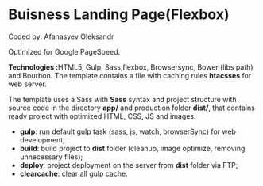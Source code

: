 <h1>Buisness Landing Page(Flexbox)</h1>


<p>Coded by: Afanasyev Oleksandr</p>

<p>Optimized for Google PageSpeed.<p>


<p><strong>Technologies :</strong>HTML5, Gulp, Sass,flexbox, Browsersync, Bower (libs path) and Bourbon. The template contains a  file with caching rules <strong>htacsses</strong> for web server.</p>





<p>The template uses a Sass with <strong>Sass</strong> syntax and project structure with source code in the directory <strong>app/</strong> and production folder <strong>dist/</strong>, that contains ready project with optimized HTML, CSS, JS and images.</p>



<ul>
	<li><strong>gulp</strong>: run default gulp task (sass, js, watch, browserSync) for web development;</li>
	<li><strong>build</strong>: build project to <strong>dist</strong> folder (cleanup, image optimize, removing unnecessary files);</li>
	<li><strong>deploy</strong>: project deployment on the server from <strong>dist</strong> folder via FTP;</li>
	<li><strong>clearcache</strong>: clear all gulp cache.</li>
</ul>

